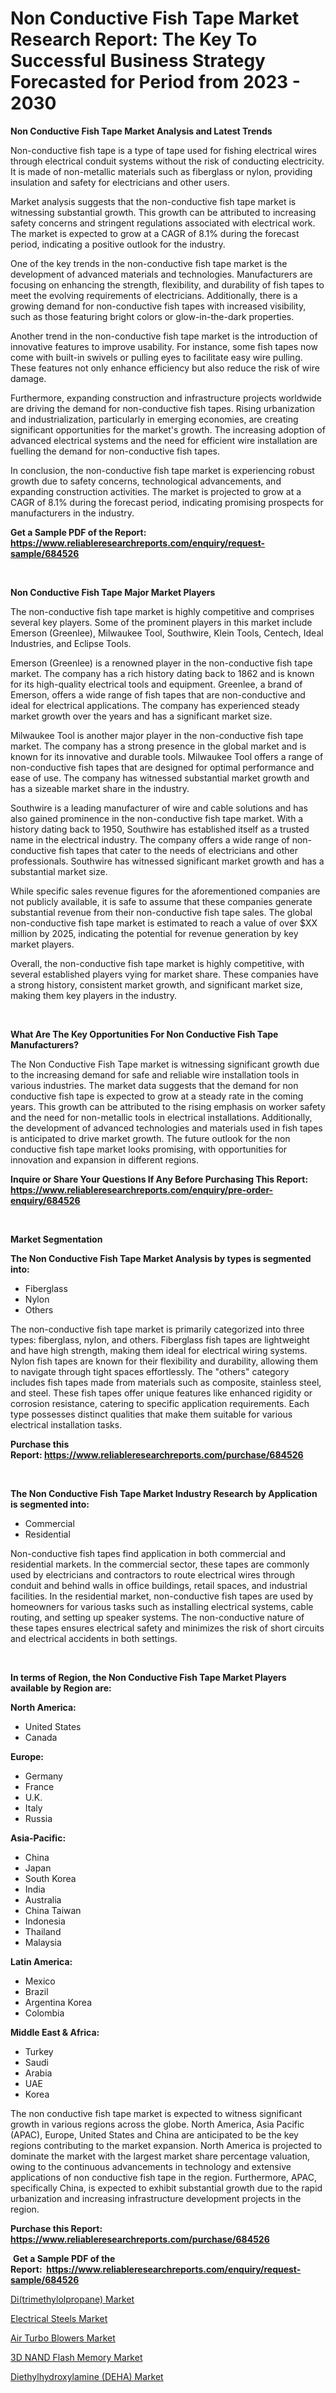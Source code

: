 <p><h1>Non Conductive Fish Tape Market Research Report: The Key To Successful Business Strategy Forecasted for Period from 2023 - 2030</h1></p><p><strong>Non Conductive Fish Tape Market Analysis and Latest Trends</strong></p>
<p><p>Non-conductive fish tape is a type of tape used for fishing electrical wires through electrical conduit systems without the risk of conducting electricity. It is made of non-metallic materials such as fiberglass or nylon, providing insulation and safety for electricians and other users.</p><p>Market analysis suggests that the non-conductive fish tape market is witnessing substantial growth. This growth can be attributed to increasing safety concerns and stringent regulations associated with electrical work. The market is expected to grow at a CAGR of 8.1% during the forecast period, indicating a positive outlook for the industry.</p><p>One of the key trends in the non-conductive fish tape market is the development of advanced materials and technologies. Manufacturers are focusing on enhancing the strength, flexibility, and durability of fish tapes to meet the evolving requirements of electricians. Additionally, there is a growing demand for non-conductive fish tapes with increased visibility, such as those featuring bright colors or glow-in-the-dark properties.</p><p>Another trend in the non-conductive fish tape market is the introduction of innovative features to improve usability. For instance, some fish tapes now come with built-in swivels or pulling eyes to facilitate easy wire pulling. These features not only enhance efficiency but also reduce the risk of wire damage.</p><p>Furthermore, expanding construction and infrastructure projects worldwide are driving the demand for non-conductive fish tapes. Rising urbanization and industrialization, particularly in emerging economies, are creating significant opportunities for the market's growth. The increasing adoption of advanced electrical systems and the need for efficient wire installation are fuelling the demand for non-conductive fish tapes.</p><p>In conclusion, the non-conductive fish tape market is experiencing robust growth due to safety concerns, technological advancements, and expanding construction activities. The market is projected to grow at a CAGR of 8.1% during the forecast period, indicating promising prospects for manufacturers in the industry.</p></p>
<p><strong>Get a Sample PDF of the Report:&nbsp; <a href="https://www.reliableresearchreports.com/enquiry/request-sample/684526">https://www.reliableresearchreports.com/enquiry/request-sample/684526</a></strong></p>
<p>&nbsp;</p>
<p><strong>Non Conductive Fish Tape Major Market Players</strong></p>
<p><p>The non-conductive fish tape market is highly competitive and comprises several key players. Some of the prominent players in this market include Emerson (Greenlee), Milwaukee Tool, Southwire, Klein Tools, Centech, Ideal Industries, and Eclipse Tools. </p><p>Emerson (Greenlee) is a renowned player in the non-conductive fish tape market. The company has a rich history dating back to 1862 and is known for its high-quality electrical tools and equipment. Greenlee, a brand of Emerson, offers a wide range of fish tapes that are non-conductive and ideal for electrical applications. The company has experienced steady market growth over the years and has a significant market size.</p><p>Milwaukee Tool is another major player in the non-conductive fish tape market. The company has a strong presence in the global market and is known for its innovative and durable tools. Milwaukee Tool offers a range of non-conductive fish tapes that are designed for optimal performance and ease of use. The company has witnessed substantial market growth and has a sizeable market share in the industry.</p><p>Southwire is a leading manufacturer of wire and cable solutions and has also gained prominence in the non-conductive fish tape market. With a history dating back to 1950, Southwire has established itself as a trusted name in the electrical industry. The company offers a wide range of non-conductive fish tapes that cater to the needs of electricians and other professionals. Southwire has witnessed significant market growth and has a substantial market size.</p><p>While specific sales revenue figures for the aforementioned companies are not publicly available, it is safe to assume that these companies generate substantial revenue from their non-conductive fish tape sales. The global non-conductive fish tape market is estimated to reach a value of over $XX million by 2025, indicating the potential for revenue generation by key market players.</p><p>Overall, the non-conductive fish tape market is highly competitive, with several established players vying for market share. These companies have a strong history, consistent market growth, and significant market size, making them key players in the industry.</p></p>
<p>&nbsp;</p>
<p><strong>What Are The Key Opportunities For Non Conductive Fish Tape Manufacturers?</strong></p>
<p><p>The Non Conductive Fish Tape market is witnessing significant growth due to the increasing demand for safe and reliable wire installation tools in various industries. The market data suggests that the demand for non conductive fish tape is expected to grow at a steady rate in the coming years. This growth can be attributed to the rising emphasis on worker safety and the need for non-metallic tools in electrical installations. Additionally, the development of advanced technologies and materials used in fish tapes is anticipated to drive market growth. The future outlook for the non conductive fish tape market looks promising, with opportunities for innovation and expansion in different regions.</p></p>
<p><strong>Inquire or Share Your Questions If Any Before Purchasing This Report: <a href="https://www.reliableresearchreports.com/enquiry/pre-order-enquiry/684526">https://www.reliableresearchreports.com/enquiry/pre-order-enquiry/684526</a></strong></p>
<p>&nbsp;</p>
<p><strong>Market Segmentation</strong></p>
<p><strong>The Non Conductive Fish Tape Market Analysis by types is segmented into:</strong></p>
<p><ul><li>Fiberglass</li><li>Nylon</li><li>Others</li></ul></p>
<p><p>The non-conductive fish tape market is primarily categorized into three types: fiberglass, nylon, and others. Fiberglass fish tapes are lightweight and have high strength, making them ideal for electrical wiring systems. Nylon fish tapes are known for their flexibility and durability, allowing them to navigate through tight spaces effortlessly. The "others" category includes fish tapes made from materials such as composite, stainless steel, and steel. These fish tapes offer unique features like enhanced rigidity or corrosion resistance, catering to specific application requirements. Each type possesses distinct qualities that make them suitable for various electrical installation tasks.</p></p>
<p><strong>Purchase this Report:&nbsp;<a href="https://www.reliableresearchreports.com/purchase/684526">https://www.reliableresearchreports.com/purchase/684526</a></strong></p>
<p>&nbsp;</p>
<p><strong>The Non Conductive Fish Tape Market Industry Research by Application is segmented into:</strong></p>
<p><ul><li>Commercial</li><li>Residential</li></ul></p>
<p><p>Non-conductive fish tapes find application in both commercial and residential markets. In the commercial sector, these tapes are commonly used by electricians and contractors to route electrical wires through conduit and behind walls in office buildings, retail spaces, and industrial facilities. In the residential market, non-conductive fish tapes are used by homeowners for various tasks such as installing electrical systems, cable routing, and setting up speaker systems. The non-conductive nature of these tapes ensures electrical safety and minimizes the risk of short circuits and electrical accidents in both settings.</p></p>
<p>&nbsp;</p>
<p><strong>In terms of Region, the Non Conductive Fish Tape Market Players available by Region are:</strong></p>
<p>
    <p> <strong> North America: </strong>
        <ul>
            <li>United States</li>
            <li>Canada</li>
        </ul>
        </p> 
    <p> <strong> Europe: </strong>
        <ul>
            <li>Germany</li>
            <li>France</li>
            <li>U.K.</li>
            <li>Italy</li>
            <li>Russia</li>
        </ul>
        </p> 
    <p> <strong> Asia-Pacific: </strong>
        <ul>
            <li>China</li>
            <li>Japan</li>
            <li>South Korea</li>
            <li>India</li>
            <li>Australia</li>
            <li>China Taiwan</li>
            <li>Indonesia</li>
            <li>Thailand</li>
            <li>Malaysia</li>
        </ul>
        </p> 
    <p> <strong> Latin America: </strong>
        <ul>
            <li>Mexico</li>
            <li>Brazil</li>
            <li>Argentina Korea</li>
            <li>Colombia</li>
        </ul>
        </p> 
    <p> <strong> Middle East & Africa: </strong>
        <ul>
            <li>Turkey</li>
            <li>Saudi</li>
            <li>Arabia</li>
            <li>UAE</li>
            <li>Korea</li>
        </ul>
    </p>
    </p>
<p><p>The non conductive fish tape market is expected to witness significant growth in various regions across the globe. North America, Asia Pacific (APAC), Europe, United States and China are anticipated to be the key regions contributing to the market expansion. North America is projected to dominate the market with the largest market share percentage valuation, owing to the continuous advancements in technology and extensive applications of non conductive fish tape in the region. Furthermore, APAC, specifically China, is expected to exhibit substantial growth due to the rapid urbanization and increasing infrastructure development projects in the region.</p></p>
<p><strong>Purchase this Report: <a href="https://www.reliableresearchreports.com/purchase/684526">https://www.reliableresearchreports.com/purchase/684526</a></strong></p>
<p>&nbsp;<strong>Get a Sample PDF of the Report:&nbsp;&nbsp;<a href="https://www.reliableresearchreports.com/enquiry/request-sample/684526">https://www.reliableresearchreports.com/enquiry/request-sample/684526</a></strong></p>
<p><strong></strong></p>
<p><p><a href="https://medium.com/@lindabrewer15/analyzing-di-trimethylolpropane-market-global-industry-perspective-and-forecast-2023-to-2030-d91a82588efb">Di(trimethylolpropane) Market</a></p><p><a href="https://www.linkedin.com/pulse/electrical-steels-market-share-amp-new-trends-analysis-report-4eqle/">Electrical Steels Market</a></p><p><a href="https://github.com/CliffMedina6/Market-Research-Report-List-1/blob/main/air-turbo-blowers-market.md">Air Turbo Blowers Market</a></p><p><a href="https://www.linkedin.com/pulse/3d-nand-flash-memory-market-challenges-opportunities-growth-zq7re/">3D NAND Flash Memory Market</a></p><p><a href="https://medium.com/@margaretlee84/diethylhydroxylamine-deha-market-size-and-market-trends-complete-industry-overview-2023-to-2030-91302282f227">Diethylhydroxylamine (DEHA) Market</a></p></p>